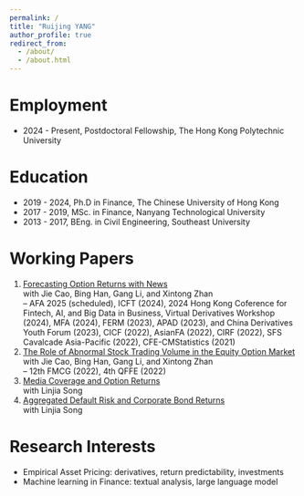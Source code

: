 ```yaml
---
permalink: /
title: "Ruijing YANG"
author_profile: true
redirect_from: 
  - /about/
  - /about.html
---
```


Employment
======
* 2024 - Present, Postdoctoral Fellowship, The Hong Kong Polytechnic University

Education
======
* 2019 - 2024, Ph.D in Finance, The Chinese University of Hong Kong  
* 2017 - 2019, MSc. in Finance, Nanyang Technological University  
* 2013 - 2017, BEng. in Civil Engineering, Southeast University  

Working Papers
======
1. <u>Forecasting Option Returns with News</u>  
   with Jie Cao, Bing Han, Gang Li, and Xintong Zhan                                           
  – AFA 2025 (scheduled), ICFT (2024), 2024 Hong Kong Coference for Fintech, AI, and Big Data
  in Business, Virtual Derivatives Workshop (2024), MFA (2024), FERM (2023), APAD (2023),
  and China Derivatives Youth Forum (2023), CICF (2022), AsianFA (2022), CIRF (2022), SFS
  Cavalcade Asia-Pacific (2022), CFE-CMStatistics (2021)
2. <u>The Role of Abnormal Stock Trading Volume in the Equity Option Market</u>  
   with Jie Cao, Bing Han, Gang Li, and Xintong Zhan  
  – 12th FMCG (2022), 4th QFFE (2022)
3. <u>Media Coverage and Option Returns</u>  
   with Linjia Song  
4. <u>Aggregated Default Risk and Corporate Bond Returns</u>  
   with Linjia Song

Research Interests
======
* Empirical Asset Pricing: derivatives, return predictability, investments
* Machine learning in Finance: textual analysis, large language model


